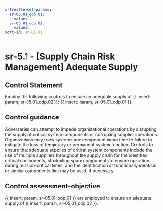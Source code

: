 ```yaml
---
x-trestle-set-params:
  sr-05.01_odp.01:
    values:
  sr-05.01_odp.02:
    values:
sort-id: sr-05.01
---
```


# sr-5.1 - \[Supply Chain Risk Management\] Adequate Supply

## Control Statement

Employ the following controls to ensure an adequate supply of {{ insert: param, sr-05.01_odp.02 }}: {{ insert: param, sr-05.01_odp.01 }}.

## Control guidance

Adversaries can attempt to impede organizational operations by disrupting the supply of critical system components or corrupting supplier operations. Organizations may track systems and component mean time to failure to mitigate the loss of temporary or permanent system function. Controls to ensure that adequate supplies of critical system components include the use of multiple suppliers throughout the supply chain for the identified critical components, stockpiling spare components to ensure operation during mission-critical times, and the identification of functionally identical or similar components that may be used, if necessary.

## Control assessment-objective

{{ insert: param, sr-05.01_odp.01 }} are employed to ensure an adequate supply of {{ insert: param, sr-05.01_odp.02 }}.
